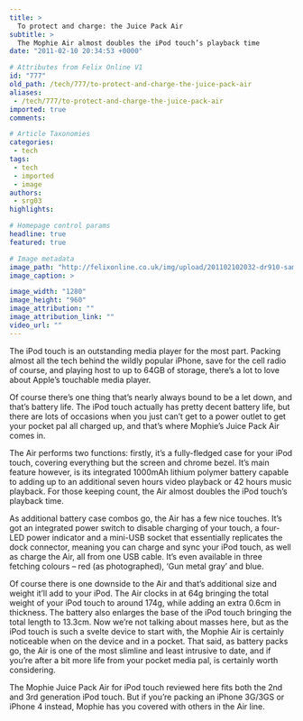 ```yaml
---
title: >
  To protect and charge: the Juice Pack Air
subtitle: >
  The Mophie Air almost doubles the iPod touch’s playback time
date: "2011-02-10 20:34:53 +0000"

# Attributes from Felix Online V1
id: "777"
old_path: /tech/777/to-protect-and-charge-the-juice-pack-air
aliases:
 - /tech/777/to-protect-and-charge-the-juice-pack-air
imported: true
comments:

# Article Taxonomies
categories:
 - tech
tags:
 - tech
 - imported
 - image
authors:
 - srg03
highlights:

# Homepage control params
headline: true
featured: true

# Image metadata
image_path: "http://felixonline.co.uk/img/upload/201102102032-dr910-samuelgi.jpg"
image_caption: >

image_width: "1280"
image_height: "960"
image_attribution: ""
image_attribution_link: ""
video_url: ""
---
```


The iPod touch is an outstanding media player for the most part. Packing almost all the tech behind the wildly popular iPhone, save for the cell radio of course, and playing host to up to 64GB of storage, there’s a lot to love about Apple’s touchable media player.

Of course there’s one thing that’s nearly always bound to be a let down, and that’s battery life. The iPod touch actually has pretty decent battery life, but there are lots of occasions when you just can’t get to a power outlet to get your pocket pal all charged up, and that’s where Mophie’s Juice Pack Air comes in.

The Air performs two functions: firstly, it’s a fully-fledged case for your iPod touch, covering everything but the screen and chrome bezel. It’s main feature however, is its integrated 1000mAh lithium polymer battery capable to adding up to an additional seven hours video playback or 42 hours music playback. For those keeping count, the Air almost doubles the iPod touch’s playback time.

As additional battery case combos go, the Air has a few nice touches. It’s got an integrated power switch to disable charging of your touch, a four-LED power indicator and a mini-USB socket that essentially replicates the dock connector, meaning you can charge and sync your iPod touch, as well as charge the Air, all from one USB cable. It’s even available in three fetching colours – red (as photographed), ‘Gun metal gray’ and blue.

Of course there is one downside to the Air and that’s additional size and weight it’ll add to your iPod. The Air clocks in at 64g bringing the total weight of your iPod touch to around 174g, while adding an extra 0.6cm in thickness. The battery also enlarges the base of the iPod touch bringing the total length to 13.3cm. Now we’re not talking about masses here, but as the iPod touch is such a svelte device to start with, the Mophie Air is certainly noticeable when on the device and in a pocket. That said, as battery packs go, the Air is one of the most slimline and least intrusive to date, and if you’re after a bit more life from your pocket media pal, is certainly worth considering.

The Mophie Juice Pack Air for iPod touch reviewed here fits both the 2nd and 3rd generation iPod touch. But if you’re packing an iPhone 3G/3GS or iPhone 4 instead, Mophie has you covered with others in the Air line.
